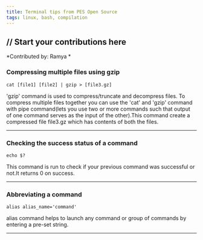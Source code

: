 ```yaml
---
title: Terminal tips from PES Open Source
tags: linux, bash, compilation
---
```


// Start your contributions here
---

*Contributed by: Ramya *
### Compressing multiple files using gzip
    cat [file1] [file2] | gzip > [file3.gz]
'gzip' command is used to compress/truncate and decompress files. To compress multiple files together you can use the 'cat' and 'gzip' command with pipe command(lets you use two or more commands such that output of one command serves as the input of the other).This command create a compressed file file3.gz which has contents of both the files.

---

### Checking the success status of a command
    echo $?
 This command is run to check if your previous command was successful or not.It returns 0 on success.
 
---
 
### Abbreviating a command
    alias alias_name='command'
alias command helps to launch any command or group of commands by entering a pre-set string.

---
